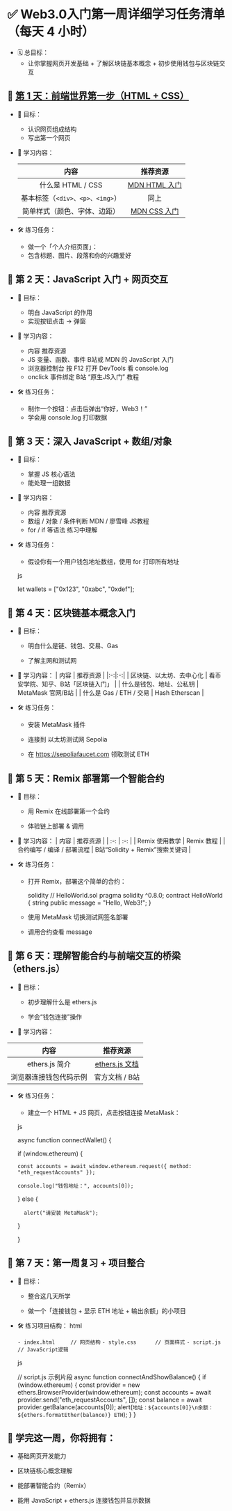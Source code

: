 # ✅ Web3.0入门第一周详细学习任务清单（每天 4 小时）
- 🗓️ 总目标：
  - 让你掌握网页开发基础 + 了解区块链基本概念 + 初步使用钱包与区块链交互

## 📅 [第 1 天：前端世界第一步（HTML + CSS）](./Day1.md)  
- 🎯 目标：
  - 认识网页组成结构
  - 写出第一个网页

- 📘 学习内容：

  | 内容 | 推荐资源 |
  | :---: | :---: |
  | 什么是 HTML / CSS | [MDN HTML 入门](https://developer.mozilla.org/zh-CN/docs/Learn_web_development/Core/Structuring_content) |
  | 基本标签（`<div>、<p>、<img>`）	| 同上 |
  | 简单样式（颜色、字体、边距）	  | [MDN CSS 入门](https://developer.mozilla.org/zh-CN/docs/Learn/CSS) |

- 🛠️ 练习任务：
  - 做一个「个人介绍页面」：
  - 包含标题、图片、段落和你的兴趣爱好

## 📅 第 2 天：JavaScript 入门 + 网页交互
- 🎯 目标：
  - 明白 JavaScript 的作用
  - 实现按钮点击 → 弹窗

- 📘 学习内容：
  - 内容	推荐资源
  - JS 变量、函数、事件	B站或 MDN 的 JavaScript 入门
  - 浏览器控制台	按 F12 打开 DevTools 看 console.log
  - onclick 事件绑定	B站 “原生JS入门” 教程

- 🛠️ 练习任务：
  - 制作一个按钮：点击后弹出“你好，Web3！”
  - 学会用 console.log 打印数据

## 📅 第 3 天：深入 JavaScript + 数组/对象
- 🎯 目标：
  - 掌握 JS 核心语法
  - 能处理一组数据

- 📘 学习内容：
  - 内容	推荐资源
  - 数组 / 对象 / 条件判断	MDN / 廖雪峰 JS教程
  - for / if 等语法	练习中理解

- 🛠️ 练习任务：
  - 假设你有一个用户钱包地址数组，使用 for 打印所有地址

  js
  
  
    let wallets = ["0x123", "0xabc", "0xdef"];
  
## 📅 第 4 天：区块链基本概念入门
- 🎯 目标：
  - 明白什么是链、钱包、交易、Gas

  - 了解主网和测试网

- 📘 学习内容：
  | 内容	| 推荐资源 |
  |:-:|:-:|
  | 区块链、以太坊、去中心化 |	看币安学院、知乎、B站「区块链入门」 |
  | 什么是钱包、地址、公私钥 |	MetaMask 官网/B站 |
  | 什么是 Gas / ETH / 交易 | Hash	Etherscan |

- 🛠️ 练习任务：
  - 安装 MetaMask 插件

  - 连接到 以太坊测试网 Sepolia

  - 在 https://sepoliafaucet.com 领取测试 ETH

## 📅 第 5 天：Remix 部署第一个智能合约
- 🎯 目标：
  - 用 Remix 在线部署第一个合约

  - 体验链上部署 & 调用

- 📘 学习内容：
| 内容 | 	推荐资源 |
| :-: | :-: |
| Remix 使用教学 | 	Remix 教程 |
| 合约编写 / 编译 / 部署流程 | 	B站“Solidity + Remix”搜索关键词 |

- 🛠️ 练习任务：
  - 打开 Remix，部署这个简单的合约：
  
    solidity
    // HelloWorld.sol
    pragma solidity ^0.8.0;
    contract HelloWorld {
    string public message = "Hello, Web3!";
    }
  - 使用 MetaMask 切换测试网签名部署

  - 调用合约查看 message

## 📅 第 6 天：理解智能合约与前端交互的桥梁（ethers.js）
- 🎯 目标：
  - 初步理解什么是 ethers.js

  - 学会“钱包连接”操作

- 📘 学习内容：

| 内容 | 推荐资源 |
| :-: | :-:|
| ethers.js 简介 | [ethers.js 文档](https://docs.ethers.org/v6/) |
| 浏览器连接钱包代码示例 | 官方文档 / B站 |

- 🛠️ 练习任务：
  - 建立一个 HTML + JS 网页，点击按钮连接 MetaMask：

  js

  async function connectWallet() {
  
    if (window.ethereum) {
  
      const accounts = await window.ethereum.request({ method: "eth_requestAccounts" });
  
      console.log("钱包地址：", accounts[0]);
  
    }  else {
  
        alert("请安装 MetaMask");
  
    }
  
  }
  
## 📅 第 7 天：第一周复习 + 项目整合
- 🎯 目标：
  - 整合这几天所学

  - 做一个「连接钱包 + 显示 ETH 地址 + 输出余额」的小项目

- 🛠️ 练习项目结构：
  html

  `- index.html     // 网页结构`
  `- style.css      // 页面样式`
  `- script.js      // JavaScript逻辑`
  
  js

  // script.js 示例片段
  async function connectAndShowBalance() {
    if (window.ethereum) {
      const provider = new ethers.BrowserProvider(window.ethereum);
      const accounts = await provider.send("eth_requestAccounts", []);
      const balance = await provider.getBalance(accounts[0]);
      alert(`地址：${accounts[0]}\n余额：${ethers.formatEther(balance)} ETH`);
    }
  }
## 🎁 学完这一周，你将拥有：
- 基础网页开发能力

- 区块链核心概念理解

- 能部署智能合约（Remix）

- 能用 JavaScript + ethers.js 连接钱包并显示数据
